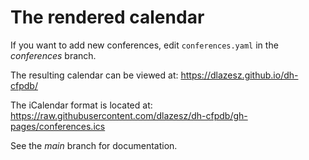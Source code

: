 # The rendered calendar

If you want to add new conferences, edit `conferences.yaml` in the _conferences_ branch.

The resulting calendar can be viewed at: https://dlazesz.github.io/dh-cfpdb/

The iCalendar format is located at: https://raw.githubusercontent.com/dlazesz/dh-cfpdb/gh-pages/conferences.ics

See the _main_ branch for documentation.
